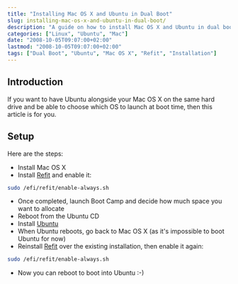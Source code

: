 ```yaml
---
title: "Installing Mac OS X and Ubuntu in Dual Boot"
slug: installing-mac-os-x-and-ubuntu-in-dual-boot/
description: "A guide on how to install Mac OS X and Ubuntu in dual boot configuration on the same hard drive."
categories: ["Linux", "Ubuntu", "Mac"]
date: "2008-10-05T09:07:00+02:00"
lastmod: "2008-10-05T09:07:00+02:00"
tags: ["Dual Boot", "Ubuntu", "Mac OS X", "Refit", "Installation"]
---
```


## Introduction

If you want to have Ubuntu alongside your Mac OS X on the same hard drive and be able to choose which OS to launch at boot time, then this article is for you.

## Setup

Here are the steps:

- Install Mac OS X
- Install [Refit](https://refit.sourceforge.net/) and enable it:

```bash
sudo /efi/refit/enable-always.sh
```

- Once completed, launch Boot Camp and decide how much space you want to allocate
- Reboot from the Ubuntu CD
- Install [Ubuntu](https://www.ubuntu-fr.org/)
- When Ubuntu reboots, go back to Mac OS X (as it's impossible to boot Ubuntu for now)
- Reinstall [Refit](https://refit.sourceforge.net/) over the existing installation, then enable it again:

```bash
sudo /efi/refit/enable-always.sh
```

- Now you can reboot to boot into Ubuntu :-)
